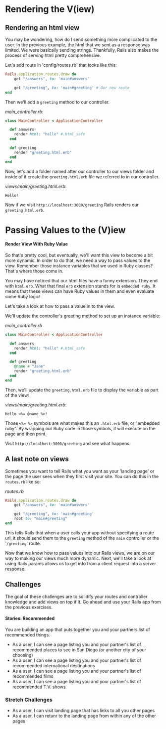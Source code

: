# Rendering the V(iew)

## Rendering an html view

You may be wondering, how do I send something more complicated to the user. In the previous example, the html that we sent as a response was limited. We were basically sending strings. Thankfully, Rails also makes the process of serving html pretty comprehensive.

Let's add route in 'config/routes.rb' that looks like this:
```ruby
Rails.application.routes.draw do
    get "/answers", to: 'main#answers'

    get "/greeting", to: 'main#greeting' # Our new route
end
```

Then we'll add a ```greeting``` method to our controller.

*main_controller.rb*:

```ruby
class MainController < ApplicationController

  def answers
    render html: "hello" #.html_safe
  end

  def greeting
    render "greeting.html.erb"
  end
end
```

Now, let's add a folder named after our controller to our views folder and inside of it create the ```greeting.html.erb``` file we referred to in our controller.


*views/main/greeting.html.erb*:

```
Hello!
```

Now if we visit `http://localhost:3000/greeting` Rails renders our `greeting.html.erb`.

# Passing Values to the (V)iew

#### Render View With Ruby Value

So that's pretty cool, but eventually, we'll want this view to become a bit more dynamic. In order to do that, we need a way to pass values to the view. Remember those instance variables that we used in Ruby classes? That's where those come in.

You may have noticed that our html files have a funny extension. They end with `html.erb`. What that final `erb` extension stands for is `embedded ruby`. It means that these views can have Ruby values in them and even evaluate some Ruby logic! 

Let's take a look at how to pass a value in to the view.

We'll update the controller's greeting method to set up an instance variable:

*main_controller.rb*

```ruby
class MainController < ApplicationController

  def answers
    render html: "hello" #.html_safe
  end

  def greeting
    @name = "Jane"
    render "greeting.html.erb"
  end
end
```
Then, we'll update the `greeting.html.erb` file to display the variable as part of the view:

*views/main/greeting.html.erb*:

```
Hello <%= @name %>!
```

Those `<%= %>` symbols are what makes this an `.html.erb` file, or "embedded ruby". By wrapping our Ruby code in those symbols, it will execute on the page and then print.

Visit `http://localhost:3000/greeting` and see what happens.

## A last note on views

Sometimes you want to tell Rails what you want as your 'landing page' or the page the user sees when they first visit your site. You can do this in the `routes.rb` like so:

*routes.rb*

```ruby
Rails.application.routes.draw do
    get "/answers", to: 'main#answers'

    get "/greeting", to: 'main#greeting'
    root to: "main#greeting"
end
```

This tells Rails that when a user calls your app without specifying a route url, it should send them to the `greeting` method of the `main` controller or the '`/greeting`' route.

Now that we know how to pass values into our Rails views, we are on our way to making our views much more dynamic. Next, we'll take a look at using Rails params allows us to get info from a client request into a server response.

## Challenges

The goal of these challenges are to solidify your routes and controller knowledge and add views on top if it. Go ahead and use your Rails app from the previous exercises.

#### Stories: Recommended

You are building an app that puts together you and your partners list of recommended things.

- As a user, I can see a page listing you and your partner's list of recommended places to see in San Diego (or another city of your choosing)
- As a user, I can see a page listing you and your partner's list of recommended international destinations
- As a user, I can see a page listing you and your partner's list of recommended films
- As a user, I can see a page listing you and your partner's list of recommended T.V. shows

### Stretch Challenges

- As a user, I can visit landing page that has links to all you other pages
- As a user, I can retunr to the landing page from within any of the other pages